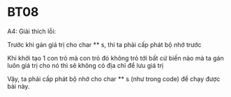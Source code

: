 # BT08

A4: Giải thích lỗi:

Trước khi gán giá trị cho char ** s, thì ta phải cấp phát bộ nhớ trước

Khi khởi tạo 1 con trỏ mà con trỏ đó không trỏ tới bất cứ biến nào mà ta gán luôn giá trị cho nó thì sẽ không có địa chỉ để lưu giá trị

Vậy, ta phải cấp phát bộ nhớ cho char ** s (như trong code) để chạy được bài này.
